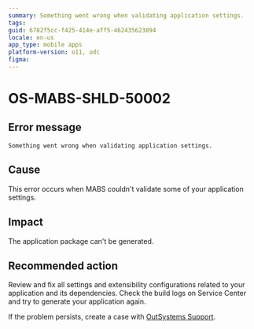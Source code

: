 ```yaml
---
summary: Something went wrong when validating application settings.
tags:
guid: 6782f5cc-f425-414e-aff5-462435623894
locale: en-us
app_type: mobile apps
platform-version: o11, odc
figma:
---
```


# OS-MABS-SHLD-50002

## Error message

`Something went wrong when validating application settings.`

## Cause

This error occurs when MABS couldn't validate some of your application settings.

## Impact

The application package can't be generated.

## Recommended action

Review and fix all settings and extensibility configurations related to your application and its dependencies.
Check the build logs on Service Center and try to generate your application again.

If the problem persists, create a case with [OutSystems Support](https://www.outsystems.com/support/portal/open-support-case?ErrorCode=OS-MABS-SHLD-50002).

